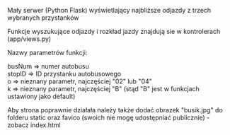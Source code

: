 Mały serwer (Python Flask) wyświetlający najbliższe odjazdy z trzech wybranych przystanków<br>

Funkcje wyszukujące odjazdy i rozkład jazdy znajdują sie w kontrolerach (app/views.py)<br>

Nazwy parametrów funkcji:<br>

busNum => numer autobusu <br>
stopID => ID przystanku autobusowego <br> 
o => nieznany parametr, najczęściej "02" lub "04"<br>
k => nieznany parametr, najczęściej "B" (stąd "B" jest w funkcjach ustawiony jako default) <br>

Aby strona poprawnie działała należy także dodać obrazek "busik.jpg" do folderu static oraz favico (swoich nie mogę udostępniać publicznie) - zobacz index.html
